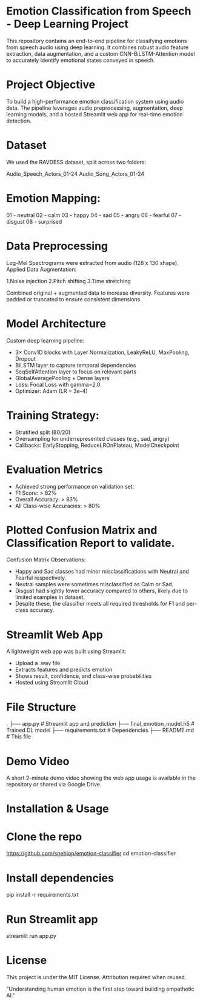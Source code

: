 # Emotion Classification from Speech - Deep Learning Project

This repository contains an end-to-end pipeline for classifying emotions from speech audio using deep learning. It combines robust audio feature extraction, data augmentation, and a custom CNN-BiLSTM-Attention model to accurately identify emotional states conveyed in speech.

# Project Objective

To build a high-performance emotion classification system using audio data. The pipeline leverages audio preprocessing, augmentation, deep learning models, and a hosted Streamlit web app for real-time emotion detection.

# Dataset

We used the RAVDESS dataset, split across two folders:

Audio_Speech_Actors_01-24
Audio_Song_Actors_01-24

# Emotion Mapping:

01 - neutral
02 - calm
03 - happy
04 - sad
05 - angry
06 - fearful
07 - disgust
08 - surprised

# Data Preprocessing

Log-Mel Spectrograms were extracted from audio (128 x 130 shape).
Applied Data Augmentation:

1.Noise injection
2.Pitch shifting
3.Time stretching

Combined original + augmented data to increase diversity.
Features were padded or truncated to ensure consistent dimensions.

# Model Architecture

Custom deep learning pipeline:
- 3× Conv1D blocks with Layer Normalization, LeakyReLU, MaxPooling, Dropout
- BiLSTM layer to capture temporal dependencies
- SeqSelfAttention layer to focus on relevant parts
- GlobalAveragePooling + Dense layers
- Loss: Focal Loss with gamma=2.0
- Optimizer: Adam (LR = 3e-4)

# Training Strategy:

- Stratified split (80/20)
- Oversampling for underrepresented classes (e.g., sad, angry)
- Callbacks: EarlyStopping, ReduceLROnPlateau, ModelCheckpoint

 # Evaluation Metrics

- Achieved strong performance on validation set:
- F1 Score: > 82%
- Overall Accuracy: > 83%
- All Class-wise Accuracies: > 80%

# Plotted Confusion Matrix and Classification Report to validate.

Confusion Matrix Observations:

- Happy and Sad classes had minor misclassifications with Neutral and Fearful respectively.
- Neutral samples were sometimes misclassified as Calm or Sad.
- Disgust had slightly lower accuracy compared to others, likely due to limited examples in dataset.
- Despite these, the classifier meets all required thresholds for F1 and per-class accuracy.

# Streamlit Web App

A lightweight web app was built using Streamlit:

- Upload a .wav file
- Extracts features and predicts emotion
- Shows result, confidence, and class-wise probabilities
- Hosted using Streamlit Cloud

# File Structure
.
├── app.py                  # Streamlit app and prediction
├── final_emotion_model.h5 # Trained DL model
├── requirements.txt       # Dependencies
├── README.md              # This file

# Demo Video

A short 2-minute demo video showing the web app usage is available in the repository or shared via Google Drive.

# Installation & Usage

# Clone the repo
https://github.com/snehiop/emotion-classifier
cd emotion-classifier

# Install dependencies
pip install -r requirements.txt

# Run Streamlit app
streamlit run app.py

# License

This project is under the MIT License. Attribution required when reused.

"Understanding human emotion is the first step toward building empathetic AI."
